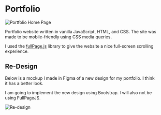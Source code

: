 # Portfolio

![Portfolio Home Page](https://user-images.githubusercontent.com/52224377/109893368-27fcb480-7c51-11eb-84b9-97f7cdbb9eb4.PNG)

Portfolio website written in vanilla JavaScript, HTML, and CSS. The site was made to be mobile-friendly using CSS media queries.

I used the [fullPage.js](https://github.com/alvarotrigo/fullPage.js) library to give the website a nice full-screen scrolling experience.

## Re-Design

Below is a mockup I made in Figma of a new design for my portfolio. I think it has a better look.

I am going to implement the new design using Bootstrap. I will also not be using FullPageJS.

![Re-design](https://i.imgur.com/tD7IOOo.png)
